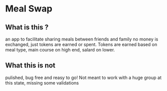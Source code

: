 # Meal Swap

<h2> What is this ?</h2>

an app to facilitate sharing meals between friends and family no money is exchanged, just tokens are earned or spent. Tokens are earned based on meal type, main course on high end, salard on lower. 

<h2> What this is not </h2>
pulished, bug free and reasy to go!
Not meant to work with a huge group at this state,
missing some validations

